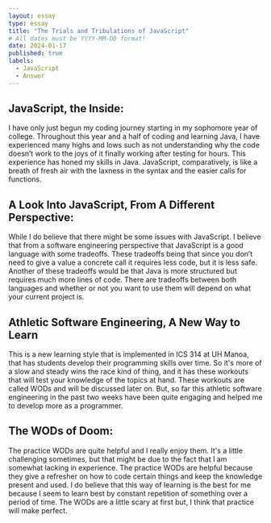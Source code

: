 ```yaml
---
layout: essay
type: essay
title: "The Trials and Tribulations of JavaScript"
# All dates must be YYYY-MM-DD format!
date: 2024-01-17
published: true
labels:
  - JavaScript
  - Answer
---
```



## JavaScript, the Inside:

I have only just begun my coding journey starting in my sophomore year of college. Throughout this year and a half of coding and learning Java, I have experienced many highs and lows such as not understanding why the code doesn’t work to the joys of it finally working after testing for hours. This experience has honed my skills in Java. JavaScript, comparatively, is like a breath of fresh air with the laxness in the syntax and the easier calls for functions. 

## A Look Into JavaScript, From A Different Perspective:

While I do believe that there might be some issues with JavaScript. I believe that from a software engineering perspective that JavaScript is a good language with some tradeoffs. These tradeoffs being that since you don’t need to give a value a concrete call it requires less code, but it is less safe. Another of these tradeoffs would be that Java is more structured but requires much more lines of code. There are tradeoffs between both languages and whether or not you want to use them will depend on what your current project is. 

## Athletic Software Engineering, A New Way to Learn

This is a new learning style that is implemented in ICS 314 at UH Manoa, that has students develop their programming skills over time. So it's more of a slow and steady wins the race kind of thing, and it has these workouts that will test your knowledge of the topics at hand. These workouts are called WODs and will be discussed later on. But, so far this athletic software engineering in the past two weeks have been quite engaging and helped me to develop more as a programmer. 

## The WODs of Doom:

The practice WODs are quite helpful and I really enjoy them. It's a little challenging sometimes, but that might be due to the fact that I am somewhat lacking in experience. The practice WODs are helpful because they give a refresher on how to code certain things and keep the knowledge present and used. I do believe that this way of learning is the best for me because I seem to learn best by constant repetition of something over a period of time. The WODs are a little scary at first but, I think that practice will make perfect. 
